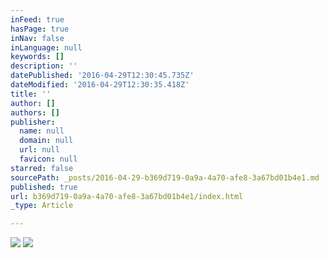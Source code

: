 ```yaml
---
inFeed: true
hasPage: true
inNav: false
inLanguage: null
keywords: []
description: ''
datePublished: '2016-04-29T12:30:45.735Z'
dateModified: '2016-04-29T12:30:35.418Z'
title: ''
author: []
authors: []
publisher:
  name: null
  domain: null
  url: null
  favicon: null
starred: false
sourcePath: _posts/2016-04-29-b369d719-0a9a-4a70-afe8-3a67bd01b4e1.md
published: true
url: b369d719-0a9a-4a70-afe8-3a67bd01b4e1/index.html
_type: Article

---
```

![](https://the-grid-user-content.s3-us-west-2.amazonaws.com/4c410123-9669-48a7-bec3-afc4ad9b5605.jpg)
![](https://the-grid-user-content.s3-us-west-2.amazonaws.com/857293de-2e83-4f44-be99-670189819a44.jpg)